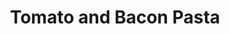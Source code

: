 ---
layout: post
title: Tomato and Bacon Pasta
description: Mother's Recipe, super fresh
image: assets/images/tomato-bacon-pasta.jpeg
recipes: 
- name : Tomato and Bacon Pasta
  ingredients:
    -  6 Fresh Tomatoes
    -  1 Red Onion, Diced
    -  1 Pack Pancetta Lardons
    -  2 Cloves of Garlic, Diced
    -  Fresh Basil
    -  Pepper
  method:
    - Add the tomatoes to a saucepan of boiling water. After a few minutes, the tomato skin should begin to split. At this point, remove the tomatoes from the water and allow to cool.
    - Meanwhile, brown the onion and pancetta. Add the Garlic.
    - Once the tomatoes have cooled, it should be easy to peel the skins. Add the tomato flesh to the bacon, onion and garlic.
    - Smash the tomatoes until they resemble sauce, bring to a simmer, and allow to reduce.
    - Shortly before serving, add a generous quantity of fresh basil, torn to release the flavour.
    - Add pepper to taste, serve with pasta.
   
---